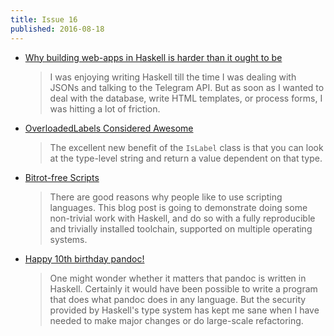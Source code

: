 ```yaml
---
title: Issue 16
published: 2016-08-18
---
```


- [Why building web-apps in Haskell is harder than it ought to be](https://medium.com/@saurabhnanda/why-building-web-apps-in-haskell-is-harder-than-it-ought-to-be-c9b13de0be4f#.biieoeofz)

  > I was enjoying writing Haskell till the time I was dealing with JSONs and talking to the Telegram API. But as soon as I wanted to deal with the database, write HTML templates, or process forms, I was hitting a lot of friction.

- [OverloadedLabels Considered Awesome](https://www.reddit.com/r/haskell/comments/4x8tk8/overloadedlabels_considered_awesome/)

  > The excellent new benefit of the `IsLabel` class is that you can look at the type-level string and return a value dependent on that type.

- [Bitrot-free Scripts](https://www.fpcomplete.com/blog/2016/08/bitrot-free-scripts)

  > There are good reasons why people like to use scripting languages. This blog post is going to demonstrate doing some non-trivial work with Haskell, and do so with a fully reproducible and trivially installed toolchain, supported on multiple operating systems.

- [Happy 10th birthday pandoc!](https://groups.google.com/d/msg/pandoc-discuss/0rutNJAVKoc/EeQDFT2lCQAJ)

  > One might wonder whether it matters that pandoc is written in Haskell. Certainly it would have been possible to write a program that does what pandoc does in any language. But the security provided by Haskell's type system has kept me sane when I have needed to make major changes or do large-scale refactoring.
